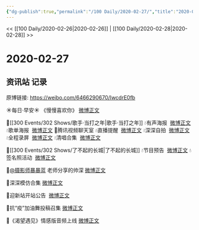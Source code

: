 ```yaml
---
{"dg-publish":true,"permalink":"/100 Daily/2020-02-27/","title":"2020-02-27","created":"2023-04-03T11:43:00.386+08:00","updated":"2023-04-03T11:43:26.404+08:00"}
---
```



<< [[100 Daily/2020-02-26\|2020-02-26]] | [[100 Daily/2020-02-28\|2020-02-28]] >>

# 2020-02-27

## 资讯站 记录

原博链接: https://weibo.com/6466290670/IwcdrE0fb

☀每日·早安☀ 《慢慢喜欢你》 [微博正文](https://m.weibo.cn/6466290670/4476493227136019)

🌠[[300 Events/302 Shows/歌手·当打之年\|歌手·当打之年]]
💧有声海报  [微博正文](https://m.weibo.cn/6466290670/4476675196892900)
💧歌单海报  [微博正文](https://m.weibo.cn/6466290670/4476681307574346)
💫腾讯视频聊天室
💧直播提醒  [微博正文](https://m.weibo.cn/6466290670/4476526567224757)
💧深深自拍  [微博正文](https://m.weibo.cn/6466290670/4476629730767679)
💧全程录屏  [微博正文](https://m.weibo.cn/6466290670/4476637196587467)
💧清唱合集  [微博正文](https://m.weibo.cn/6466290670/4476657110627181)

🌠[[300 Events/302 Shows/了不起的长城\|了不起的长城]]
💧节目预告  [微博正文](https://m.weibo.cn/6466290670/4476552102290535)
💧签名照活动  [微博正文](https://m.weibo.cn/6466290670/4476554644192164)

🌠[@摄影师暴暴蓝](https://weibo.com/n/%E6%91%84%E5%BD%B1%E5%B8%88%E6%9A%B4%E6%9A%B4%E8%93%9D) 老师分享的帅深 [微博正文](https://m.weibo.cn/6466290670/4476659527226235)

🌠深深模仿合集 [微博正文](https://m.weibo.cn/6466290670/4476684457494400)

🌠迎新站开站公告  [微博正文](https://m.weibo.cn/6466290670/4476707484657255)

🌠抗“疫”加油舞投稿召集 [微博正文](https://m.weibo.cn/6466290670/4476711083576830)

🌠《渴望遇见》情感版音频上线 [微博正文](https://m.weibo.cn/6466290670/4476733782459999)
